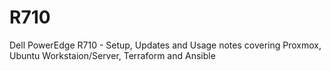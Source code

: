# R710
Dell PowerEdge R710 - Setup, Updates and Usage notes covering Proxmox, Ubuntu Workstaion/Server, Terraform and Ansible

